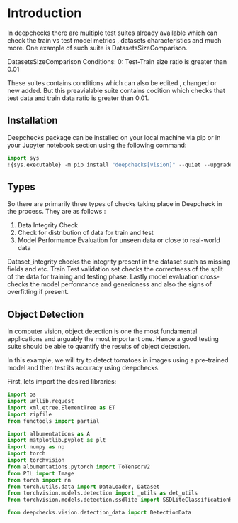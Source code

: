 # Introduction 

In deepchecks there are multiple test suites already available which can check the train vs test model metrics , datasets characteristics and  much more. One example of such suite is DatasetsSizeComparison.

DatasetsSizeComparison
Conditions:
0: Test-Train size ratio is greater than 0.01

These suites contains conditions which can also be edited , changed or new added. But this preavialable suite contains codition which checks that test data and train data ratio is greater than 0.01.

## Installation
Deepchecks package can be installed on your local machine via pip or in your Jupyter notebook section using the following command:

```Python
import sys
!{sys.executable} -m pip install "deepchecks[vision]" --quiet --upgrade # --user
```

## Types
So there are primarily three types of checks taking place in Deepcheck in the process. They are as follows :
1) Data Integrity Check 
2) Check for distribution of data for train and test
3) Model Performance Evaluation for unseen data or close to real-world data

Dataset_integrity checks the integrity present in the dataset such as missing fields and etc.
Train Test validation set checks the correctness of the split of the data for training and testing phase.
Lastly model evaluation cross-checks the model performance and genericness and also the signs of overfitting if present.

## Object Detection
In computer vision, object detection is one the most fundamental applications and arguably the most important one. Hence a good testing suite should be able to quantify the results of object detection.

In this example, we will try to detect tomatoes in images using a pre-trained model and then test its accuracy using deepchecks.

First, lets import the desired libraries:

```Python
import os
import urllib.request
import xml.etree.ElementTree as ET
import zipfile
from functools import partial

import albumentations as A
import matplotlib.pyplot as plt
import numpy as np
import torch
import torchvision
from albumentations.pytorch import ToTensorV2
from PIL import Image
from torch import nn
from torch.utils.data import DataLoader, Dataset
from torchvision.models.detection import _utils as det_utils
from torchvision.models.detection.ssdlite import SSDLiteClassificationHead

from deepchecks.vision.detection_data import DetectionData
```